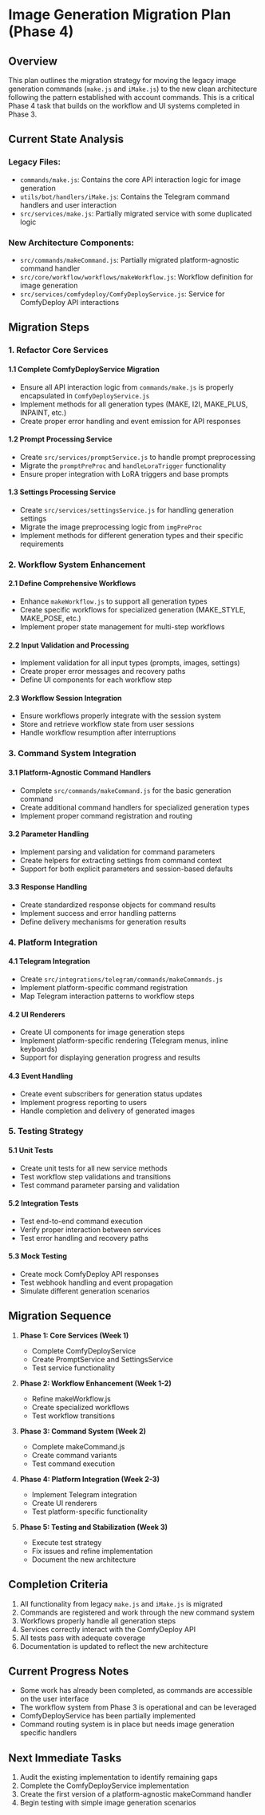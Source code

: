 # Image Generation Migration Plan (Phase 4)

## Overview
This plan outlines the migration strategy for moving the legacy image generation commands (`make.js` and `iMake.js`) to the new clean architecture following the pattern established with account commands. This is a critical Phase 4 task that builds on the workflow and UI systems completed in Phase 3.

## Current State Analysis

### Legacy Files:
- `commands/make.js`: Contains the core API interaction logic for image generation
- `utils/bot/handlers/iMake.js`: Contains the Telegram command handlers and user interaction
- `src/services/make.js`: Partially migrated service with some duplicated logic

### New Architecture Components:
- `src/commands/makeCommand.js`: Partially migrated platform-agnostic command handler
- `src/core/workflow/workflows/makeWorkflow.js`: Workflow definition for image generation
- `src/services/comfydeploy/ComfyDeployService.js`: Service for ComfyDeploy API interactions

## Migration Steps

### 1. Refactor Core Services

#### 1.1 Complete ComfyDeployService Migration
- Ensure all API interaction logic from `commands/make.js` is properly encapsulated in `ComfyDeployService.js`
- Implement methods for all generation types (MAKE, I2I, MAKE_PLUS, INPAINT, etc.)
- Create proper error handling and event emission for API responses

#### 1.2 Prompt Processing Service
- Create `src/services/promptService.js` to handle prompt preprocessing
- Migrate the `promptPreProc` and `handleLoraTrigger` functionality
- Ensure proper integration with LoRA triggers and base prompts

#### 1.3 Settings Processing Service
- Create `src/services/settingsService.js` for handling generation settings
- Migrate the image preprocessing logic from `imgPreProc`
- Implement methods for different generation types and their specific requirements

### 2. Workflow System Enhancement

#### 2.1 Define Comprehensive Workflows
- Enhance `makeWorkflow.js` to support all generation types
- Create specific workflows for specialized generation (MAKE_STYLE, MAKE_POSE, etc.)
- Implement proper state management for multi-step workflows

#### 2.2 Input Validation and Processing
- Implement validation for all input types (prompts, images, settings)
- Create proper error messages and recovery paths
- Define UI components for each workflow step

#### 2.3 Workflow Session Integration
- Ensure workflows properly integrate with the session system
- Store and retrieve workflow state from user sessions
- Handle workflow resumption after interruptions

### 3. Command System Integration

#### 3.1 Platform-Agnostic Command Handlers
- Complete `src/commands/makeCommand.js` for the basic generation command
- Create additional command handlers for specialized generation types
- Implement proper command registration and routing

#### 3.2 Parameter Handling
- Implement parsing and validation for command parameters
- Create helpers for extracting settings from command context
- Support for both explicit parameters and session-based defaults

#### 3.3 Response Handling
- Create standardized response objects for command results
- Implement success and error handling patterns
- Define delivery mechanisms for generation results

### 4. Platform Integration

#### 4.1 Telegram Integration
- Create `src/integrations/telegram/commands/makeCommands.js`
- Implement platform-specific command registration
- Map Telegram interaction patterns to workflow steps

#### 4.2 UI Renderers
- Create UI components for image generation steps
- Implement platform-specific rendering (Telegram menus, inline keyboards)
- Support for displaying generation progress and results

#### 4.3 Event Handling
- Create event subscribers for generation status updates
- Implement progress reporting to users
- Handle completion and delivery of generated images

### 5. Testing Strategy

#### 5.1 Unit Tests
- Create unit tests for all new service methods
- Test workflow step validations and transitions
- Test command parameter parsing and validation

#### 5.2 Integration Tests
- Test end-to-end command execution
- Verify proper interaction between services
- Test error handling and recovery paths

#### 5.3 Mock Testing
- Create mock ComfyDeploy API responses
- Test webhook handling and event propagation
- Simulate different generation scenarios

## Migration Sequence

1. **Phase 1: Core Services (Week 1)**
   - Complete ComfyDeployService
   - Create PromptService and SettingsService
   - Test service functionality

2. **Phase 2: Workflow Enhancement (Week 1-2)**
   - Refine makeWorkflow.js
   - Create specialized workflows
   - Test workflow transitions

3. **Phase 3: Command System (Week 2)**
   - Complete makeCommand.js
   - Create command variants
   - Test command execution

4. **Phase 4: Platform Integration (Week 2-3)**
   - Implement Telegram integration
   - Create UI renderers
   - Test platform-specific functionality

5. **Phase 5: Testing and Stabilization (Week 3)**
   - Execute test strategy
   - Fix issues and refine implementation
   - Document the new architecture

## Completion Criteria

1. All functionality from legacy `make.js` and `iMake.js` is migrated
2. Commands are registered and work through the new command system
3. Workflows properly handle all generation steps
4. Services correctly interact with the ComfyDeploy API
5. All tests pass with adequate coverage
6. Documentation is updated to reflect the new architecture

## Current Progress Notes

- Some work has already been completed, as commands are accessible on the user interface
- The workflow system from Phase 3 is operational and can be leveraged
- ComfyDeployService has been partially implemented
- Command routing system is in place but needs image generation specific handlers

## Next Immediate Tasks

1. Audit the existing implementation to identify remaining gaps
2. Complete the ComfyDeployService implementation
3. Create the first version of a platform-agnostic makeCommand handler
4. Begin testing with simple image generation scenarios 